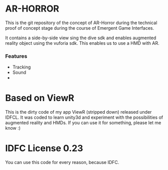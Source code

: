 AR-HORROR
============

This is the git repository of the concept of AR-Horror during the technical proof of concept stage during the course of Emergent Game Interfaces.

It contains a side-by-side view sing the dive sdk and enables augmented reality object using the vuforia sdk. This enables us to use a HMD with AR. 

### Features

* Tracking
* Sound
* 


Based on ViewR
=============
This is the dirty code of my app ViewR (stripped down) released under IDFCL.
It was coded to learn unity3d and experiment with the possibilities of augmented reality and HMDs.
If you can use it for something, please let me know :)


IDFC License 0.23
============

You can use this code for every reason, because IDFC.

